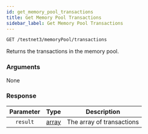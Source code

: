 ```yaml
---
id: get_memory_pool_transactions
title: Get Memory Pool Transactions
sidebar_label: Get Memory Pool Transactions
---
```


```bash title=ENDPOINT
GET /testnet3/memoryPool/transactions
```

Returns the transactions in the memory pool.

### Arguments

None

### Response

| Parameter |                    Type                    |        Description        |
|:---------:|:------------------------------------------:|:-------------------------:|
| `result`  | [array](../../concepts/03_transactions.md) | The array of transactions |